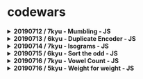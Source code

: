 # codewars

<details>
  <summary>
    <b>20190712 / 7kyu - Mumbling - JS</b>
  </summary>
  <p>

This time no story, no theory. The examples below show you how to write function accum:

#### Examples

```js
accum("abcd") -> "A-Bb-Ccc-Dddd"
accum("RqaEzty") -> "R-Qq-Aaa-Eeee-Zzzzz-Tttttt-Yyyyyyy"
accum("cwAt") -> "C-Ww-Aaa-Tttt"
```

#### Note

The parameter of accum is a string which includes only letters from `a..z` and `A..Z`.

[My Practice](https://github.com/DalYoon/codewars/blob/master/practice/7kyu/Mumbling.js) <br/>
[Test Code](https://github.com/DalYoon/codewars/blob/master/test/7kyu/Mumbling.test.js)

  </p>
</details>

<details>
  <summary>
    <b>20190713 / 6kyu - Duplicate Encoder - JS</b>
  </summary>
  <p>

The goal of this exercise is to convert a string to a new string where each character in the new string is `"("` if that character appears only once in the original string, or `")"` if that character appears more than once in the original string. Ignore capitalization when determining if a character is a duplicate.

#### Examples

```js
"din"      =>  "((("
"recede"   =>  "()()()"
"Success"  =>  ")())())"
"(( @"     =>  "))(("
```

#### Note

Assertion messages may be unclear about what they display in some languages. If you read `"...It Should encode XXX"`, the `"XXX"` is the expected result, not the input!

[My Practice](https://github.com/DalYoon/codewars/blob/master/practice/6kyu/Duplicate_Encoder.js) <br/>
[Test Code](https://github.com/DalYoon/codewars/blob/master/test/6kyu/Duplicate_Encoder.test.js)

  </p>
</details>

<details>
  <summary>
    <b>20190714 / 7kyu - Isograms - JS</b>
  </summary>
  <p>

An isogram is a word that has no repeating letters, consecutive or non-consecutive. Implement a function that determines whether a string that contains only letters is an isogram. Assume the empty string is an isogram. Ignore letter case.

```js
isIsogram("Dermatoglyphics") == true;
isIsogram("aba") == false;
isIsogram("moOse") == false; // -- ignore letter case
```

[My Practice](https://github.com/DalYoon/codewars/blob/master/practice/7kyu/Isograms.js) <br/>
[Test Code](https://github.com/DalYoon/codewars/blob/master/test/7kyu/Isograms.test.js)

  </p>
</details>

<details>
  <summary>
    <b>20190715 / 6kyu - Sort the odd - JS</b>
  </summary>
  <p>

You have an array of numbers.
Your task is to sort ascending odd numbers but even numbers must be on their places.

Zero isn't an odd number and you don't need to move it. If you have an empty array, you need to return it.

#### Example

```js
sortArray([5, 3, 2, 8, 1, 4]) == [1, 3, 2, 8, 5, 4];
```

[My Practice](https://github.com/DalYoon/codewars/blob/master/practice/6kyu/Sort_the_odd.js) <br/>
[Test Code](https://github.com/DalYoon/codewars/blob/master/test/6kyu/Sort_the_odd.test.js)

  </p>
</details>

<details>
  <summary>
    <b>20190716 / 7kyu - Vowel Count - JS</b>
  </summary>
  <p>

Return the number (count) of vowels in the given string.
We will consider a, e, i, o, and u as vowels for this Kata.
The input string will only consist of lower case letters and/or spaces.

[My Practice](https://github.com/DalYoon/codewars/blob/master/practice/7kyu/Vowel_Count.js) <br/>
[Test Code](https://github.com/DalYoon/codewars/blob/master/test/7kyu/Vowel_Count.test.js)

  </p>
</details>

<details>
  <summary>
    <b>20190716 / 5kyu - Weight for weight - JS</b>
  </summary>
  <p>

My friend John and I are members of the "Fat to Fit Club (FFC)". John is worried because each month a list with the weights of members is published and each month he is the last on the list which means he is the heaviest.

I am the one who establishes the list so I told him: "Don't worry any more, I will modify the order of the list". It was decided to attribute a "weight" to numbers. The weight of a number will be from now on the sum of its digits.

For example `99` will have "weight" `18`, `100` will have "weight" `1` so in the list `100` will come before `99`. Given a string with the weights of FFC members in normal order can you give this string ordered by "weights" of these numbers?

#### Example:

`"56 65 74 100 99 68 86 180 90"` ordered by numbers weights becomes:
`"100 180 90 56 65 74 68 86 99"`

When two numbers have the same "weight", let us class them as if they were strings and not numbers: `100` is before `180` because its "weight" (1) is less than the one of `180` (9) and `180` is before `90` since, having the same "weight" (9), it comes before as a string.

All numbers in the list are positive numbers and the list can be empty.

#### Notes

- it may happen that the input string have leading, trailing whitespaces and more than a unique whitespace between two consecutive numbers
- Don't modify the input
- For C: The result is freed.

[My Practice](https://github.com/DalYoon/codewars/blob/master/practice/5kyu/Weight_for_weight.js) <br/>
[Test Code](https://github.com/DalYoon/codewars/blob/master/test/5kyu/Weight_for_weight.test.js)

  </p>
</details>
